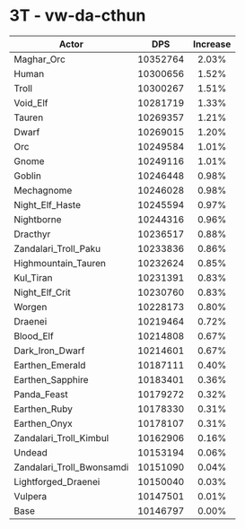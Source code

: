 # 3T - vw-da-cthun
| Actor | DPS | Increase |
|---|:---:|:---:|
|Maghar_Orc|10352764|2.03%|
|Human|10300656|1.52%|
|Troll|10300267|1.51%|
|Void_Elf|10281719|1.33%|
|Tauren|10269357|1.21%|
|Dwarf|10269015|1.20%|
|Orc|10249584|1.01%|
|Gnome|10249116|1.01%|
|Goblin|10246448|0.98%|
|Mechagnome|10246028|0.98%|
|Night_Elf_Haste|10245594|0.97%|
|Nightborne|10244316|0.96%|
|Dracthyr|10236517|0.88%|
|Zandalari_Troll_Paku|10233836|0.86%|
|Highmountain_Tauren|10232624|0.85%|
|Kul_Tiran|10231391|0.83%|
|Night_Elf_Crit|10230760|0.83%|
|Worgen|10228173|0.80%|
|Draenei|10219464|0.72%|
|Blood_Elf|10214808|0.67%|
|Dark_Iron_Dwarf|10214601|0.67%|
|Earthen_Emerald|10187111|0.40%|
|Earthen_Sapphire|10183401|0.36%|
|Panda_Feast|10179272|0.32%|
|Earthen_Ruby|10178330|0.31%|
|Earthen_Onyx|10178107|0.31%|
|Zandalari_Troll_Kimbul|10162906|0.16%|
|Undead|10153194|0.06%|
|Zandalari_Troll_Bwonsamdi|10151090|0.04%|
|Lightforged_Draenei|10150040|0.03%|
|Vulpera|10147501|0.01%|
|Base|10146797|0.00%|
